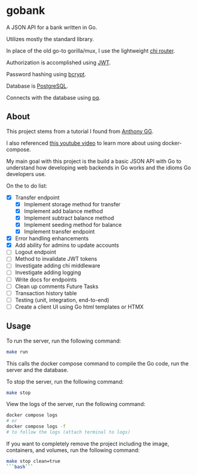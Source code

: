 # gobank

A JSON API for a bank written in Go. 

Utilizes mostly the standard library.

In place of the old go-to gorilla/mux, I use the lightweight [chi router](https://github.com/go-chi/chi).

Authorization is accomplished using [JWT](https://github.com/golang-jwt/jwt).

Password hashing using [bcrypt](https://pkg.go.dev/golang.org/x/crypto/bcrypt).

Database is [PostgreSQL](https://www.postgresql.org/).

Connects with the database using [pq](https://pkg.go.dev/github.com/lib/pq).

## About

This project stems from a tutorial I found from [Anthony GG](https://www.youtube.com/watch?v=pwZuNmAzaH8).

I also referenced [this youtube video](https://www.youtube.com/watch?v=p08c0-99SyU) to learn more about using docker-compose.

My main goal with this project is the build a basic JSON API with Go to understand how developing web backends in Go works and the idioms Go developers use.

On the to do list:
- [x] Transfer endpoint
  - [x] Implement storage method for transfer
  - [X] Implement add balance method
  - [X] Implement subtract balance method
  - [X] Implement seeding method for balance
  - [X] Implement transfer endpoint
- [x] Error handling enhancements
- [x] Add ability for admins to update accounts 
- [ ] Logout endpoint
- [ ] Method to invalidate JWT tokens
- [ ] Investigate adding chi middleware
- [ ] Investigate adding logging
- [ ] Write docs for endpoints
- [ ] Clean up comments
Future Tasks
- [ ] Transaction history table
- [ ] Testing (unit, integration, end-to-end)
- [ ] Create a client UI using Go html templates or HTMX

## Usage

To run the server, run the following command:

```bash
make run
```

This calls the docker compose command to compile the Go code, run the server and the database.

To stop the server, run the following command:

```bash
make stop
```

View the logs of the server, run the following command:

```bash
docker compose logs 
# or 
docker compose logs -f 
# to follow the logs (attach terminal to logs)
```

If you want to completely remove the project including the image, containers, and volumes, run the following command:

```bash
make stop clean=true
```bash```
